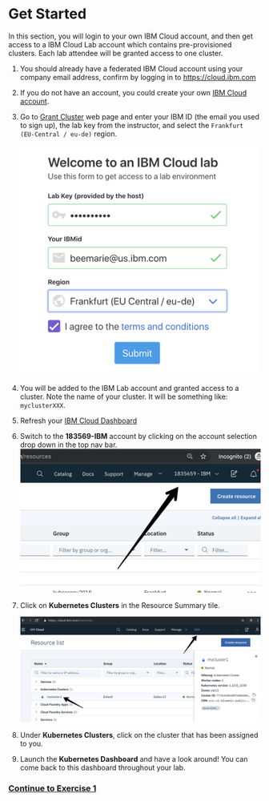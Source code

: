 # Get Started
In this section, you will login to your own IBM Cloud account, and then get access to a IBM Cloud Lab account which contains pre-provisioned clusters. Each lab attendee will be granted access to one cluster.

1. You should already have a federated IBM Cloud account using your company email address, confirm by logging in to https://cloud.ibm.com
2. If you do not have an account, you could create your own [IBM Cloud account](https://ibm.biz/Bdzybn).
4. Go to [Grant Cluster](http://grant-cluster-iks.mybluemix.net) web page and enter your IBM ID (the email you used to sign up), the lab key from the instructor, and select the `Frankfurt (EU-Central / eu-de)` region.

    ![](README_images/get-clusters.png)

5. You will be added to the IBM Lab account and granted access to a cluster. Note the name of your cluster. It will be something like: `myclusterXXX`.
6. Refresh your [IBM Cloud Dashboard](https://cloud.ibm.com)
7. Switch to the **183569-IBM** account by clicking on the account selection drop down in the top nav bar.
   ![](README_images/ibmaccount.png)
8. Click on **Kubernetes Clusters** in the Resource Summary tile.

    ![](README_images/dashboard.png)

9.  Under **Kubernetes Clusters**, click on the cluster that has been assigned to you.
10. Launch the **Kubernetes Dashboard** and have a look around! You can come back to this dashboard throughout your lab.

### [Continue to Exercise 1](/exercise-1/README.md)
